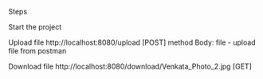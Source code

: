 Steps

Start the project

Upload file
http://localhost:8080/upload  [POST] method
Body: file  - upload file from postman


Download file
http://localhost:8080/download/Venkata_Photo_2.jpg [GET]